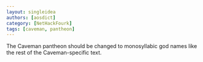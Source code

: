 ```yaml
---
layout: singleidea
authors: [aosdict]
category: [NetHackFourk]
tags: [caveman, pantheon]
---
```

The Caveman pantheon should be changed to monosyllabic god names like the rest of the Caveman-specific text.
